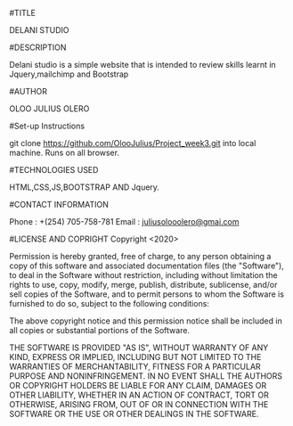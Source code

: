 #TITLE

DELANI STUDIO

#DESCRIPTION

Delani studio is a simple website that is intended to review skills learnt in Jquery,mailchimp and Bootstrap

#AUTHOR

OLOO JULIUS OLERO

#Set-up Instructions

git clone https://github.com/OlooJulius/Project_week3.git into local machine.
Runs on all browser.

#TECHNOLOGIES USED

HTML,CSS,JS,BOOTSTRAP AND Jquery.

#CONTACT INFORMATION

Phone : +(254) 705-758-781
Email : juliusolooolero@gmai.com

#LICENSE AND COPRIGHT
Copyright <2020>

Permission is hereby granted, free of charge, to any person obtaining a copy of this software and associated documentation files (the "Software"), to deal in the Software without restriction, including without limitation the rights to use, copy, modify, merge, publish, distribute, sublicense, and/or sell copies of the Software, and to permit persons to whom the Software is furnished to do so, subject to the following conditions:

The above copyright notice and this permission notice shall be included in all copies or substantial portions of the Software.

THE SOFTWARE IS PROVIDED "AS IS", WITHOUT WARRANTY OF ANY KIND, EXPRESS OR IMPLIED, INCLUDING BUT NOT LIMITED TO THE WARRANTIES OF MERCHANTABILITY, FITNESS FOR A PARTICULAR PURPOSE AND NONINFRINGEMENT. IN NO EVENT SHALL THE AUTHORS OR COPYRIGHT HOLDERS BE LIABLE FOR ANY CLAIM, DAMAGES OR OTHER LIABILITY, WHETHER IN AN ACTION OF CONTRACT, TORT OR OTHERWISE, ARISING FROM, OUT OF OR IN CONNECTION WITH THE SOFTWARE OR THE USE OR OTHER DEALINGS IN THE SOFTWARE.

